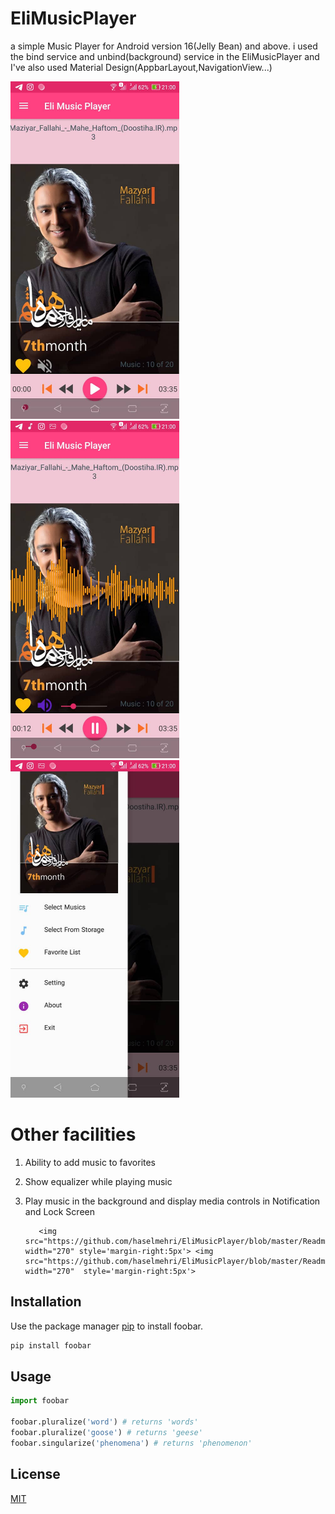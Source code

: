 
  # EliMusicPlayer
a simple Music Player for Android version 16(Jelly Bean) and above.
i used the bind service and unbind(background) service in the EliMusicPlayer and I've also used Material Design(AppbarLayout,NavigationView...)

<img src="https://github.com/haselmehri/EliMusicPlayer/blob/master/ReadmeFiles/AppImage2.jpeg" width="270" style='margin-right:5px'> <img src="https://github.com/haselmehri/EliMusicPlayer/blob/master/ReadmeFiles/AppImage1.jpeg" width="270"  style='margin-right:5px'>
<img src="https://github.com/haselmehri/EliMusicPlayer/blob/master/ReadmeFiles/AppImage4.jpeg" width="270">

# Other facilities

  1. Ability to add music to favorites
  2. Show equalizer while playing music
  3. Play music in the background and display media controls in Notification and Lock Screen
  
            <img src="https://github.com/haselmehri/EliMusicPlayer/blob/master/ReadmeFiles/AppImage3.jpeg" width="270" style='margin-right:5px'> <img src="https://github.com/haselmehri/EliMusicPlayer/blob/master/ReadmeFiles/AppImage5.jpeg" width="270"  style='margin-right:5px'>

## Installation

Use the package manager [pip](https://pip.pypa.io/en/stable/) to install foobar.

```bash
pip install foobar
```

## Usage

```python
import foobar

foobar.pluralize('word') # returns 'words'
foobar.pluralize('goose') # returns 'geese'
foobar.singularize('phenomena') # returns 'phenomenon'
```

## License
[MIT](https://choosealicense.com/licenses/mit/)
